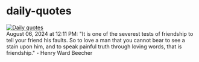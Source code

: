 # daily-quotes
[![Daily quotes](https://github.com/ceepu8/daily-quotes/actions/workflows/daily-quote.yml/badge.svg)](https://github.com/ceepu8/daily-quotes/actions/workflows/daily-quote.yml)<br/>
August 06, 2024 at 12:11 PM: "It is one of the severest tests of friendship to tell your friend his faults. So to love a man that you cannot bear to see a stain upon him, and to speak painful truth through loving words, that is friendship." - Henry Ward Beecher
